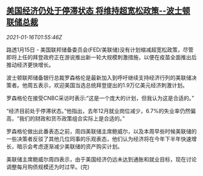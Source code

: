 <!--1610763799000-->
[美国经济仍处于停滞状态 将维持超宽松政策--波士顿联储总裁](https://cn.reuters.com/article/us-fed-economy-qe-0116-idCNKBS29L02B)
------

<div><i>2021-01-16T01:55:46Z</i></div><p>路透1月15日 - 美国联邦储备委员会(FED/美联储)没有计划缩减超宽松政策，尽管即将上任的拜登政府正在游说推出新一轮大规模刺激措施，以便在疫苗全面推出后推动经济更快增长。</p><p>波士顿联邦储备银行总裁罗森格伦是最新加入到呼吁继续支持经济行列的美联储决策者。他周五表示，欢迎美国当选总统拜登提出的1.9万亿美元经济刺激计划。</p><p>罗森格伦在接受CNBC采访时表示:“这是一个庞大的计划，但我认为这是合适的。”</p><p>“经济目前处于停滞状态。”他指出，去年12月就业岗位减少，6.7%的失业率仍然偏高，“我们的财政和货币政策组合实际上是合适的。”</p><p>罗森格伦做出此番表态之前，周四美联储主席鲍威尔，以及本周早些时候美联储的一些决策者反驳了其他几位同事的乐观表态，他们认为经济将在今年下半年快速增长，暗示会考虑逐渐减少美联储的资产购买计划。</p><p>美联储主席鲍威尔周四表示，由于美国经济仍远未达到通胀和就业目标，现在讨论调整每月购债规模还为时过早。(完)</p>
